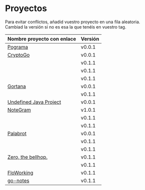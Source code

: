 # Proyectos

Para evitar conflictos, añadid vuestro proyecto en una fila
aleatoria. Cambiad la versión si no es esa la que tenéis en vuestro tag.

| Nombre proyecto con enlace                                                         | Versión |
|------------------------------------------------------------------------------------|---------|
| [Pograma](https://github.com/Phyton-es-mi-typo/pograma)                            | v0.0.1  |
| [CryptoGo](https://github.com/CriptoInfo/CryptoGo)                                | v0.0.1  |
|                                                                                    | v0.1.1  |
|                                                                                    | v0.1.1  |
|                                                                                    | v0.1.1  |
| [Gortana](https://github.com/Pibes-GRX/Gortana)                                    | v0.0.1  |
|                                                                                    | v0.1.1  |
| [Undefined Java Project](https://github.com/tddgrupo4/TDD-Grupo-4)                 | v0.0.1  |
| [NoteGram](https://github.com/NoteGramBot/NoteGram)                                | v1.0.1  |
|                                                                                    | v0.1.1  |
|                                                                                    | v0.1.1  |
|  [Palabrot](https://github.com/ScalaBot-Team/PalaBrot)                             | v0.0.1  |
|                                                                                    | v0.1.1  |
|                                                                                    | v0.1.1  |
|    [Zero, the bellhop.](https://github.com/monium/zero)                            | v0.1.1  |
|                                                                                    | v0.1.1  |
|    [FloWorking](https://github.com/PalomitaTeam/FloWorking)                        | v0.1.1  | 
|    [go-notes](https://github.com/Golang-EC/go-notes)                               | v0.1.1  |


